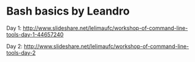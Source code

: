 # Bash basics by Leandro
Day 1:
http://www.slideshare.net/lelimaufc/workshop-of-command-line-tools-day-1-44657240

Day 2:
http://www.slideshare.net/lelimaufc/workshop-of-command-line-tools-day-2
